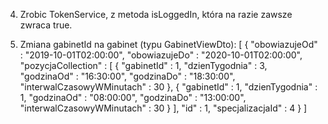 4. Zrobic TokenService, z metoda isLoggedIn, która na razie 
zawsze zwraca true.

5. Zmiana gabinetId na gabinet (typu GabinetViewDto):
[ {
  "obowiazujeOd" : "2019-10-01T02:00:00",
  "obowiazujeDo" : "2020-10-01T02:00:00",
  "pozycjaCollection" : [ {
    "gabinetId" : 1,
    "dzienTygodnia" : 3,
    "godzinaOd" : "16:30:00",
    "godzinaDo" : "18:30:00",
    "interwalCzasowyWMinutach" : 30
  }, {
    "gabinetId" : 1,
    "dzienTygodnia" : 1,
    "godzinaOd" : "08:00:00",
    "godzinaDo" : "13:00:00",
    "interwalCzasowyWMinutach" : 30
  } ],
  "id" : 1,
  "specjalizacjaId" : 4
} ]
